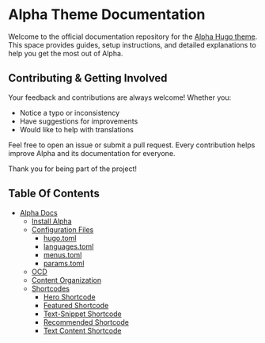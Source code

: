 # Alpha Theme Documentation

Welcome to the official documentation repository for the [Alpha Hugo theme](https://alpha.oxypteros.com/). This space provides guides, setup instructions, and detailed explanations to help you get the most out of Alpha.

## Contributing & Getting Involved
Your feedback and contributions are always welcome! Whether you:
- Notice a typo or inconsistency
- Have suggestions for improvements
- Would like to help with translations

Feel free to open an issue or submit a pull request. Every contribution helps improve Alpha and its documentation for everyone.

Thank you for being part of the project!

## Table Of Contents
- [Alpha Docs](https://alpha.oxypteros.com/docs)
  - [Install Alpha](https://alpha.oxypteros.com/docs/install-alpha)
  - [Configuration Files](https://alpha.oxypteros.com/docs/config)
    - [hugo.toml](https://alpha.oxypteros.com/docs/config/hugo-toml)
    - [languages.toml](https://alpha.oxypteros.com/docs/config/languages-toml) 
    - [menus.toml](https://alpha.oxypteros.com/docs/config/menu-toml)
    - [params.toml](https://alpha.oxypteros.com/docs/config/params-toml)
  - [OCD](https://alpha.oxypteros.com/docs/ocd)
  - [Content Organization](https://alpha.oxypteros.com/docs/content-organization)
  - [Shortcodes](https://alpha.oxypteros.com/docs/shortcodes)
    - [Hero Shortcode](https://alpha.oxypteros.com/docs/shortcodes/hero)
    - [Featured Shortcode](https://alpha.oxypteros.com/docs/shortcodes/featured)
    - [Text-Snippet Shortcode](https://alpha.oxypteros.com/docs/shortcodes/text-snippet)
    - [Recommended Shortcode](https://alpha.oxypteros.com/docs/shortcodes/recommended)
    - [Text Content Shortcode](https://alpha.oxypteros.com/docs/shortcodes/text-content)

<!--
```
├── Content Creation 
│   ├── Homepage
│   ├── List Page (Section)
│   ├── Page 
│   ├── Page Markdown
│   ├── Story
│   ├── Story Markdown
│   ├── Utility
│   ├── Taxonomy (To do)
│   └── Terms (To do)
├── Multilingual (Category: Content) 
│   ├── Single Language
│   ├── Multiple Language
│   └── Translating Alpha
├── Integrations (Category: Integrations)
│   ├── Pagefind
│   ├── Contact (to-do)
│   └── Goatcounter
├── Deployment (Category: Deployment)
│   ├── Cloudflare Pages
│   ├── Vercel 
│   └── Netlify
├── Update Alpha and Hugo (Category: Maintenance) (To do)
├── Devloping Alphs (Category: ???) (To do)
│   ├── Node.js 
│   ├── Tailwind (To do)
│   └── Vanilla CSS
└── Contribute (Category: ???) (To do)
```
-->
